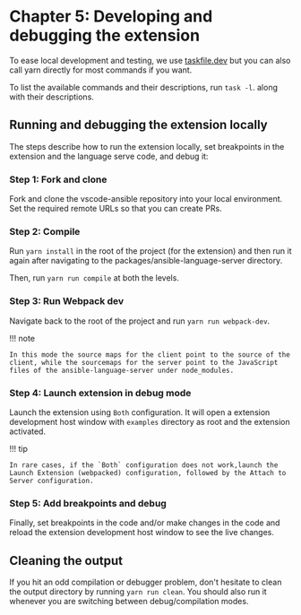 # Chapter 5: Developing and debugging the extension

To ease local development and testing, we use
[taskfile.dev](https://taskfile.dev/) but you can also call yarn directly for
most commands if you want.

To list the available commands and their descriptions, run `task -l`. along with
their descriptions.

## Running and debugging the extension locally

The steps describe how to run the extension
locally, set breakpoints in the extension and the language serve code,
and debug it:

### Step 1: Fork and clone

Fork and clone the vscode-ansible repository into your local environment. 
Set the required remote URLs so that you can create PRs.

### Step 2: Compile

Run `yarn install` in the root of the project (for the extension) and then run
it again after navigating to the packages/ansible-language-server directory.

Then, run `yarn run compile` at both the levels.

### Step 3: Run Webpack dev

Navigate back to the root of the project and run `yarn run webpack-dev`.

!!! note

    In this mode the source maps for the client point to the source of the client, while the sourcemaps for the server point to the JavaScript files of the ansible-language-server under node_modules.

### Step 4: Launch extension in debug mode

Launch the extension using `Both` configuration. It will open a extension
development host window with `examples` directory as root and the extension
activated.

!!! tip

    In rare cases, if the `Both` configuration does not work,launch the Launch Extension (webpacked) configuration, followed by the Attach to Server configuration.

### Step 5: Add breakpoints and debug

Finally, set breakpoints in the code and/or make changes in the code and reload
the extension development host window to see the live changes.

## Cleaning the output

If you hit an odd compilation or debugger problem, don't hesitate to clean the
output directory by running `yarn run clean`. You should also run it whenever
you are switching between debug/compilation modes.
